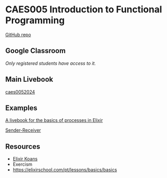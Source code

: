 # CAES005 Introduction to Functional Programming

[GitHub repo](https://github.com/adolfont/caes005-introduction-to-functional-programming)

## Google Classroom

_Only registered students have access to it._


## Main Livebook

[caes0052024](https://huggingface.co/spaces/adolfont/caes0052024)

<!-- JOSEVALIM2024  -->


## Examples

[A livebook for the basics of processes in Elixir](https://dev.to/adolfont/a-livebook-for-the-basics-of-processes-in-elixir-2io9)

[Sender-Receiver](./sender_receiver_example/)


## Resources

- [Elixir Koans](https://github.com/elixirkoans/elixir-koans)
- Exercism
- <https://elixirschool.com/pt/lessons/basics/basics>
